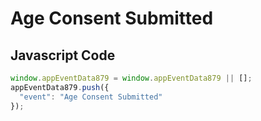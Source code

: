# Age Consent Submitted

### 

## Javascript Code
```js
window.appEventData879 = window.appEventData879 || [];
appEventData879.push({
  "event": "Age Consent Submitted"
});
```





